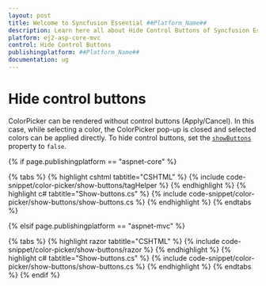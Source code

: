 ```yaml
---
layout: post
title: Welcome to Syncfusion Essential ##Platform_Name##
description: Learn here all about Hide Control Buttons of Syncfusion Essential ##Platform_Name## widgets based on HTML5 and jQuery.
platform: ej2-asp-core-mvc
control: Hide Control Buttons
publishingplatform: ##Platform_Name##
documentation: ug
---
```


# Hide control buttons

ColorPicker can be rendered without control buttons (Apply/Cancel). In this case, while selecting a color, the
ColorPicker pop-up is closed and selected colors can be applied directly. To hide control buttons, set the [`showButtons`](https://help.syncfusion.com/cr/aspnetcore-js2/Syncfusion.EJ2.Inputs.ColorPicker.html#Syncfusion_EJ2_Inputs_ColorPicker_ShowButtons) property to `false`.

{% if page.publishingplatform == "aspnet-core" %}

{% tabs %}
{% highlight cshtml tabtitle="CSHTML" %}
{% include code-snippet/color-picker/show-buttons/tagHelper %}
{% endhighlight %}
{% highlight c# tabtitle="Show-buttons.cs" %}
{% include code-snippet/color-picker/show-buttons/show-buttons.cs %}
{% endhighlight %}
{% endtabs %}

{% elsif page.publishingplatform == "aspnet-mvc" %}

{% tabs %}
{% highlight razor tabtitle="CSHTML" %}
{% include code-snippet/color-picker/show-buttons/razor %}
{% endhighlight %}
{% highlight c# tabtitle="Show-buttons.cs" %}
{% include code-snippet/color-picker/show-buttons/show-buttons.cs %}
{% endhighlight %}
{% endtabs %}
{% endif %}


